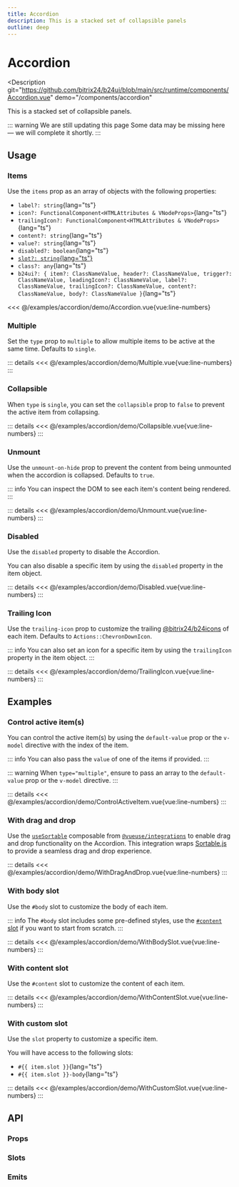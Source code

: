 ```yaml
---
title: Accordion
description: This is a stacked set of collapsible panels
outline: deep
---
```

<script setup>
import AccordionExample from '/examples/advice/Accordion.vue';
import MultipleExample from '/examples/advice/Multiple.vue';
import CollapsibleExample from '/examples/advice/Collapsible.vue';
import UnmountExample from '/examples/advice/Unmount.vue';
import DisabledExample from '/examples/advice/Disabled.vue';
import ControlActiveItemExample from '/examples/advice/ControlActiveItem.vue';
import WithDragAndDropExample from '/examples/advice/WithDragAndDrop.vue';
import WithBodySlotExample from '/examples/advice/WithBodySlot.vue';
import WithContentSlotExample from '/examples/advice/WithContentSlot.vue';
import WithCustomSlotExample from '/examples/advice/WithCustomSlot.vue';
</script>
# Accordion

<Description
  git="https://github.com/bitrix24/b24ui/blob/main/src/runtime/components/Accordion.vue"
  demo="/components/accordion"
>
This is a stacked set of collapsible panels.
</Description>

::: warning We are still updating this page
Some data may be missing here — we will complete it shortly.
:::

## Usage

### Items

Use the `items` prop as an array of objects with the following properties:

- `label?: string`{lang="ts"}
- `icon?: FunctionalComponent<HTMLAttributes & VNodeProps>`{lang="ts"}
- `trailingIcon?: FunctionalComponent<HTMLAttributes & VNodeProps>`{lang="ts"}
- `content?: string`{lang="ts"}
- `value?: string`{lang="ts"}
- `disabled?: boolean`{lang="ts"}
- [`slot?: string`{lang="ts"}](#with-custom-slot)
- `class?: any`{lang="ts"}
- `b24ui?: { item?: ClassNameValue, header?: ClassNameValue, trigger?: ClassNameValue, leadingIcon?: ClassNameValue, label?: ClassNameValue, trailingIcon?: ClassNameValue, content?: ClassNameValue, body?: ClassNameValue }`{lang="ts"}

<div class="lg:min-h-[160px]">
  <ClientOnly>
    <AccordionExample />
  </ClientOnly>
</div>

<<< @/examples/accordion/demo/Accordion.vue{vue:line-numbers}

### Multiple

Set the `type` prop to `multiple` to allow multiple items to be active at the same time. Defaults to `single`.

<div class="lg:min-h-[160px]">
  <ClientOnly>
    <MultipleExample />
  </ClientOnly>
</div>

::: details
<<< @/examples/accordion/demo/Multiple.vue{vue:line-numbers}
:::

### Collapsible

When `type` is `single`, you can set the `collapsible` prop to `false` to prevent the active item from collapsing.

<div class="lg:min-h-[160px]">
  <ClientOnly>
    <CollapsibleExample />
  </ClientOnly>
</div>

::: details
<<< @/examples/accordion/demo/Collapsible.vue{vue:line-numbers}
:::

### Unmount

Use the `unmount-on-hide` prop to prevent the content from being unmounted when the accordion is collapsed. Defaults to `true`.

::: info
You can inspect the DOM to see each item's content being rendered.
:::

<div class="lg:min-h-[275px]">
  <ClientOnly>
    <UnmountExample />
  </ClientOnly>
</div>

::: details
<<< @/examples/accordion/demo/Unmount.vue{vue:line-numbers}
:::

### Disabled

Use the `disabled` property to disable the Accordion.

You can also disable a specific item by using the `disabled` property in the item object.

<div class="lg:min-h-[275px]">
  <ClientOnly>
    <DisabledExample />
  </ClientOnly>
</div>

::: details
<<< @/examples/accordion/demo/Disabled.vue{vue:line-numbers}
:::

### Trailing Icon

Use the `trailing-icon` prop to customize the trailing [@bitrix24/b24icons](https://bitrix24.github.io/b24icons/guide/icons.html) of each item. Defaults to `Actions::ChevronDownIcon`.

::: info
You can also set an icon for a specific item by using the `trailingIcon` property in the item object.
:::

<div class="lg:min-h-[160px]">
  <ClientOnly>
    <TrailingIconExample />
  </ClientOnly>
</div>

::: details
<<< @/examples/accordion/demo/TrailingIcon.vue{vue:line-numbers}
:::

## Examples

### Control active item(s)

You can control the active item(s) by using the `default-value` prop or the `v-model` directive with the index of the item.

::: info
You can also pass the `value` of one of the items if provided.
:::

::: warning
When `type="multiple"`, ensure to pass an array to the `default-value` prop or the `v-model` directive.
:::

<div class="lg:min-h-[160px]">
  <ClientOnly>
    <ControlActiveItemExample />
  </ClientOnly>
</div>

::: details
<<< @/examples/accordion/demo/ControlActiveItem.vue{vue:line-numbers}
:::

### With drag and drop

Use the [`useSortable`](https://vueuse.org/integrations/useSortable/) composable from [`@vueuse/integrations`](https://vueuse.org/integrations/README.html) to enable drag and drop functionality on the Accordion. This integration wraps [Sortable.js](https://sortablejs.github.io/Sortable/) to provide a seamless drag and drop experience.

<div class="lg:min-h-[160px]">
  <ClientOnly>
    <WithDragAndDropExample />
  </ClientOnly>
</div>

::: details
<<< @/examples/accordion/demo/WithDragAndDrop.vue{vue:line-numbers}
:::

### With body slot

Use the `#body` slot to customize the body of each item.

::: info
The `#body` slot includes some pre-defined styles, use the [`#content` slot](#with-content-slot) if you want to start from scratch.
:::

<div class="lg:min-h-[160px]">
  <ClientOnly>
    <WithBodySlotExample />
  </ClientOnly>
</div>

::: details
<<< @/examples/accordion/demo/WithBodySlot.vue{vue:line-numbers}
:::

### With content slot

Use the `#content` slot to customize the content of each item.

<div class="lg:min-h-[160px]">
  <ClientOnly>
    <WithContentSlotExample />
  </ClientOnly>
</div>

::: details
<<< @/examples/accordion/demo/WithContentSlot.vue{vue:line-numbers}
:::

### With custom slot

Use the `slot` property to customize a specific item.

You will have access to the following slots:

- `#{{ item.slot }}`{lang="ts"}
- `#{{ item.slot }}-body`{lang="ts"}

<div class="lg:min-h-[160px]">
  <ClientOnly>
    <WithCustomSlotExample />
  </ClientOnly>
</div>

::: details
<<< @/examples/accordion/demo/WithCustomSlot.vue{vue:line-numbers}
:::
## API

### Props

<ComponentProps component="Accordion" />

### Slots

<ComponentSlots component="Accordion" />

### Emits

<ComponentEmits component="Accordion" />
